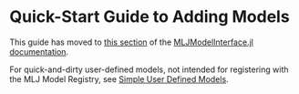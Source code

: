 # Quick-Start Guide to Adding Models

This guide has moved to [this
section](https://juliaai.github.io/MLJModelInterface.jl/dev/quick_start_guide/) of the
[MLJModelInterface.jl documentation](https://juliaai.github.io/MLJModelInterface.jl/dev/).

For quick-and-dirty user-defined models, not intended for registering with the MLJ Model Registry, see [Simple User Defined
Models](simple_user_defined_models.md). 
